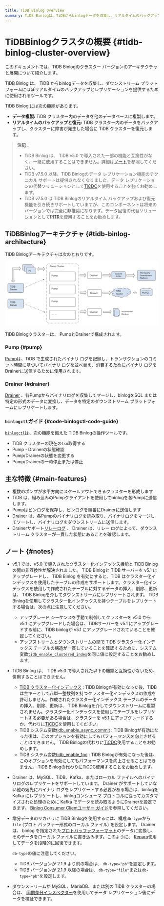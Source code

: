 ```yaml
---
title: TiDB Binlog Overview
summary: TiDB Binlogは、TiDBからbinlogデータを収集し、リアルタイムのバックアップとレプリケーションを提供するツールです。主な機能にはデータ複製とリアルタイムのバックアップと復元があります。TiDB BinlogアーキテクチャはPumpとDrainerで構成され、binlogctlはTiDB Binlogの操作ツールです。また、TiDB BinlogはTiDB v5.0で導入された一部の機能と互換性がないため、注意が必要です。
---
```


# TiDBBinlogクラスタの概要 {#tidb-binlog-cluster-overview}

このドキュメントでは、TiDB Binlogのクラスター バージョンのアーキテクチャと展開について紹介します。

TiDB Binlog は、 TiDB からbinlogデータを収集し、ダウンストリーム プラットフォームにほぼリアルタイムのバックアップとレプリケーションを提供するために使用されるツールです。

TiDB Binlog には次の機能があります。

-   **データ複製:** TiDB クラスター内のデータを他のデータベースに複製します。
-   **リアルタイムのバックアップと復元:** TiDB クラスター内のデータをバックアップし、クラスターに障害が発生した場合に TiDB クラスターを復元します。

> **注記：**
>
> -   TiDB Binlog は、 TiDB v5.0 で導入された一部の機能と互換性がなく、一緒に使用することはできません。詳細は[ノート](#notes)を参照してください。
> -   TiDB v7.5.0 以降、TiDB Binlogのデータ レプリケーション機能のテクニカル サポートは提供されなくなりました。データ レプリケーションの代替ソリューションとして[TiCDC](/ticdc/ticdc-overview.md)を使用することを強くお勧めします。
> -   TiDB v7.5.0 は TiDB Binlogのリアルタイム バックアップおよび復元機能を引き続きサポートしていますが、このコンポーネントは将来のバージョンでは完全に非推奨になります。データ回復の代替ソリューションとして[PITR](/br/br-pitr-guide.md)を使用することをお勧めします。

## TiDBBinlogアーキテクチャ {#tidb-binlog-architecture}

TiDB Binlogアーキテクチャは次のとおりです。

![TiDB Binlog architecture](/media/tidb-binlog-cluster-architecture.png)

TiDB Binlogクラスターは、 PumpとDrainerで構成されます。

### Pump {#pump}

[Pump](https://github.com/pingcap/tidb-binlog/blob/release-7.5/pump)は、TiDB で生成されたバイナリ ログを記録し、トランザクションのコミット時間に基づいてバイナリ ログを並べ替え、消費するためにバイナリ ログをDrainerに送信するために使用されます。

### Drainer {#drainer}

[Drainer](https://github.com/pingcap/tidb-binlog/tree/release-7.5/drainer) 、各Pumpからバイナリログを収集してマージし、binlogをSQL または特定の形式のデータに変換し、データを特定のダウンストリーム プラットフォームにレプリケートします。

### <code>binlogctl</code>ガイド {#code-binlogctl-code-guide}

[`binlogctl`](https://github.com/pingcap/tidb-binlog/tree/release-7.5/binlogctl)は、次の機能を備えた TiDB Binlogの操作ツールです。

-   TiDB クラスターの現在の`tso`取得する
-   Pump・Drainerの状態確認
-   Pump/Drainerの状態を変更する
-   Pump/Drainerの一時停止または停止

## 主な特徴 {#main-features}

-   複数のポンプが水平​​方向にスケールアウトできるクラスターを形成します
-   TiDB は、組み込みのPumpクライアントを使用してbinlogを各Pumpに送信します。
-   Pumpはビンログを保存し、ビンログを順番にDrainerに送信します
-   Drainer は、各Pumpのバイナリログを読み取り、バイナリログをマージしてソートし、バイナリログをダウンストリームに送信します。
-   Drainerサポート[リレーログ](/tidb-binlog/tidb-binlog-relay-log.md) ． Drainer は、リレー ログによって、ダウンストリーム クラスターが一貫した状態にあることを確認します。

## ノート {#notes}

-   v5.1 では、v5.0 で導入されたクラスター化インデックス機能と TiDB Binlogの間の非互換性が解決されました。 TiDB Binlogと TiDB サーバーを v5.1 にアップグレードし、 TiDB Binlog を有効にすると、TiDB はクラスター化インデックスを使用したテーブルの作成をサポートします。クラスター化インデックスを使用して作成されたテーブルに対するデータの挿入、削除、更新は、 TiDB Binlogを介してダウンストリームにレプリケートされます。 TiDB Binlogを使用してクラスター化インデックスを持つテーブルをレプリケートする場合は、次の点に注意してください。

    -   アップグレード シーケンスを手動で制御してクラスターを v5.0 から v5.1 にアップグレードした場合は、TiDBサーバーを v5.1 にアップグレードする前に、TiDB binlogが v5.1 にアップグレードされていることを確認してください。
    -   アップストリームとダウンストリームの間で TiDB クラスター化インデックス テーブルの構造が一貫していることを確認するために、システム変数[`tidb_enable_clustered_index`](/system-variables.md#tidb_enable_clustered_index-new-in-v50)を同じ値に設定することをお勧めします。

-   TiDB Binlog は、 TiDB v5.0 で導入された以下の機能と互換性がないため、併用することはできません。

    -   [TiDB クラスター化インデックス](/clustered-indexes.md#limitations) : TiDB Binlogが有効になった後、TiDB は主キーとして非単一整数列を持つクラスター化インデックスの作成を許可しません。作成されたクラスター化インデックス テーブルのデータの挿入、削除、更新は、 TiDB Binlogを介してダウンストリームに複製されません。クラスター化インデックスを使用してテーブルをレプリケートする必要がある場合は、クラスターを v5.1 にアップグレードするか、代わりに[TiCDC](/ticdc/ticdc-overview.md)を使用してください。
    -   TiDB システム変数[tidb_enable_async_commit](/system-variables.md#tidb_enable_async_commit-new-in-v50) : TiDB Binlogが有効になった後は、このオプションを有効にしてもパフォーマンスを向上させることはできません。 TiDB Binlogの代わりに[TiCDC](/ticdc/ticdc-overview.md)使用することをお勧めします。
    -   TiDB システム変数[tidb_enable_1pc](/system-variables.md#tidb_enable_1pc-new-in-v50) : TiDB Binlogが有効になった後は、このオプションを有効にしてもパフォーマンスを向上させることはできません。 TiDB Binlogの代わりに[TiCDC](/ticdc/ticdc-overview.md)使用することをお勧めします。

-   Drainer は、MySQL、TiDB、Kafka、またはローカル ファイルへのバイナリログのレプリケートをサポートしています。 Drainer がサポートしていない他の宛先にバイナリ ログをレプリケートする必要がある場合は、binlogをKafka にレプリケートし、binlogコンシューマ プロトコルに従ってカスタマイズされた処理のために Kafka でデータを読み取るようにDrainerを設定できます。 [Binlog Consumer Clientユーザー ガイド](/tidb-binlog/binlog-consumer-client.md)を参照してください。

-   増分データのリカバリに TiDB Binlogを使用するには、構成`db-type`から`file` (プロト バッファー形式のローカル ファイル) を設定します。 Drainer は、 binlog を指定された[プロトバッファフォーマット](https://github.com/pingcap/tidb-binlog/blob/release-7.5/proto/pb_binlog.proto)のデータに変換し、そのデータをローカル ファイルに書き込みます。このように、 [Reparo](/tidb-binlog/tidb-binlog-reparo.md)使用してデータを段階的に回復できます。

    `db-type`の値に注意してください。

    -   TiDB バージョンが 2.1.9 より前の場合は、 `db-type="pb"`を設定します。
    -   TiDB バージョンが 2.1.9 以降の場合は、 `db-type="file"`または`db-type="pb"`を設定します。

-   ダウンストリームが MySQL、MariaDB、または別の TiDB クラスターの場合は、 [同期差分インスペクター](/sync-diff-inspector/sync-diff-inspector-overview.md)を使用してデータ レプリケーション後にデータを検証できます。
